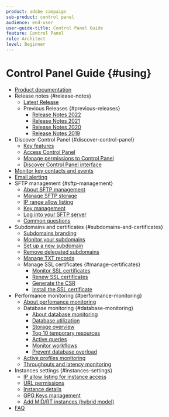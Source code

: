 ```yaml
---
product: adobe campaign
sub-product: control panel
audience: end-user
user-guide-title: Control Panel Guide
feature: Control Panel
role: Architect
level: Beginner
---
```


# Control Panel Guide {#using}

+ [Product documentation](control-panel-home.md)
+ Release notes {#release-notes}
  + [Latest Release](rn/release-notes.md)
  + Previous Releases {#previous-releases}
    + [Release Notes 2022](rn/release-notes-2022.md)
    + [Release Notes 2021](rn/release-notes-2021.md)
    + [Release Notes 2020](rn/release-notes-2020.md)
    + [Release Notes 2019](rn/release-notes-2019.md)
+ Discover Control Panel {#discover-control-panel}
  + [Key features](discover/using/key-features.md)
  + [Access Control Panel](discover/using/accessing-control-panel.md)
  + [Manage permissions to Control Panel](discover/using/managing-permissions.md)
  + [Discover Control Panel interface](discover/using/discovering-the-interface.md)
+ [Monitor key contacts and events](service-events/service-events.md)
+ [Email alerting](performance-monitoring/using/email-alerting.md)
+ SFTP management {#sftp-management}
  + [About SFTP management](sftp/using/about-sftp-management.md)
  + [Manage SFTP storage](sftp/using/sftp-storage-management.md)
  + [IP range allow listing](sftp/using/ip-range-allow-listing.md)
  + [Key management](sftp/using/key-management.md)
  + [Log into your SFTP server](sftp/using/logging-into-sftp-server.md)
  + [Common questions](sftp/using/common-questions.md)
+ Subdomains and certificates {#subdomains-and-certificates}
  + [Subdomains branding](subdomains-certificates/using/subdomains-branding.md)
  + [Monitor your subdomains](subdomains-certificates/using/monitoring-subdomains.md)
  + [Set up a new subdomain](subdomains-certificates/using/setting-up-new-subdomain.md)
  + [Remove delegated subdomains](subdomains-certificates/using/remove-delegated-subdomains.md)
  + [Manage TXT records](subdomains-certificates/using/managing-txt-records.md)
  + Manage SSL certificates {#manage-certificates}
    + [Monitor SSL certificates](subdomains-certificates/using/monitoring-ssl-certificates.md)
    + [Renew SSL certificates](subdomains-certificates/using/renewing-subdomain-certificate.md)
    + [Generate the CSR](subdomains-certificates/using/generate-csr.md)
    + [Install the SSL certificate](subdomains-certificates/using/install-ssl-certificate.md)
+ Performance monitoring {#performance-monitoring}
  + [About perfomance monitoring](performance-monitoring/using/about-performance-monitoring.md)
  + Database monitoring {#database-monitoring}
    + [About database monitoring](performance-monitoring/using/database-monitoring.md)    
    + [Database utilization](performance-monitoring/using/database-utilization.md)
    + [Storage overview](performance-monitoring/using/database-storage-overview.md)
    + [Top 10 temporary resources](performance-monitoring/using/database-top-ten-resources.md)
    + [Active queries](performance-monitoring/using/database-active-queries.md)
    + [Monitor workflows](performance-monitoring/using/workflow-monitoring.md)
    + [Prevent database overload](performance-monitoring/using/database-preventing-overload.md)
  + [Active profiles monitoring](performance-monitoring/using/active-profiles-monitoring.md)
  + [Throughputs and latency monitoring](performance-monitoring/using/throughputs-latencies.md)
+ Instances settings {#instances-settings}
  + [IP allow listing for instance access](instances-settings/using/ip-allow-listing-instance-access.md)
  + [URL permissions](instances-settings/using/url-permissions.md)
  + [Instance details](instances-settings/using/instance-details.md)
  + [GPG Keys management](instances-settings/using/gpg-keys-management.md)
  + [Add MID/RT instances (hybrid model)](instances-settings/using/external-accounts.md)
+ [FAQ](faq.md)
